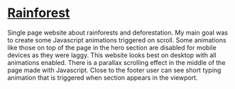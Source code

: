 <h1><a href="https://pabloberry44.github.io/rainforest/">Rainforest</a></h1>
<p>Single page website about rainforests and deforestation. My main goal was to create some Javascript animations triggered on scroll. Some animations like those on top of the page in the hero section are disabled for mobile devices as they were laggy. This website looks best on desktop with all animations enabled. There is a parallax scrolling effect in the middle of the page made with Javascript. Close to the footer user can see short typing animation that is triggered when section appears in the viewport.</p>
